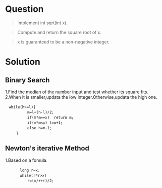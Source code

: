 # Question  

> Implement int sqrt(int x).

> Compute and return the square root of x.

> x is guaranteed to be a non-negative integer.  

# Solution  

## Binary Search  

1.Find the median of the number input and test whether its square fits.  
2.When it is smaller,updata the low integer.Otherwise,updata the high one.  
```
　while(h>=l){  
　　　　　　m=l+(h-l)/2;  
　　　　　　if(m*m==x)  return m;  
　　　　　　if(m*m<x) l=m+1;  
　　　　　　else h=m-1;  
　　　}  
```

## Newton's iterative Method  

1.Based on a fomula.  
```
　　　　long r=x;          
　　　　while(r*r>x)  
　　　　　　r=(x/r+r)/2;  
```
